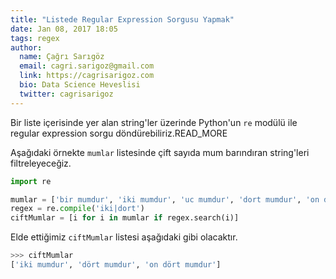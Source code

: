 ```yaml
---
title: "Listede Regular Expression Sorgusu Yapmak"
date: Jan 08, 2017 18:05
tags: regex
author:
  name: Çağrı Sarıgöz
  email: cagri.sarigoz@gmail.com
  link: https://cagrisarigoz.com
  bio: Data Science Heveslisi
  twitter: cagrisarigoz
---
```


Bir liste içerisinde yer alan string'ler üzerinde Python'un `re` modülü ile regular expression sorgu döndürebiliriz.READ_MORE

Aşağıdaki örnekte `mumlar` listesinde çift sayıda mum barındıran string'leri filtreleyeceğiz.

```python
import re

mumlar = ['bir mumdur', 'iki mumdur', 'uc mumdur', 'dort mumdur', 'on dort mumdur']
regex = re.compile('iki|dort')
ciftMumlar = [i for i in mumlar if regex.search(i)]
```

Elde ettiğimiz `ciftMumlar` listesi aşağıdaki gibi olacaktır.

```python
>>> ciftMumlar
['iki mumdur', 'dört mumdur', 'on dört mumdur']
```
